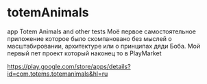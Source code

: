 # totemAnimals
app Totem Animals and other tests
Моё первое самостоятельное приложение 
которое было скомпановано без мыслей о масштабировании,
архитектуре или о принципах дяди Боба.
Мой первый пет проект который наконец то в PlayMarket 

https://play.google.com/store/apps/details?id=com.totems.totemanimals&hl=ru
